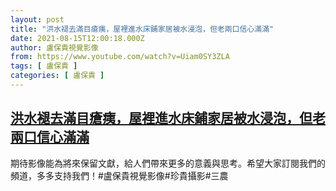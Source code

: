 ```yaml
---
layout: post
title: "洪水褪去滿目瘡痍，屋裡進水床鋪家居被水浸泡，但老兩口信心滿滿"
date: 2021-08-15T12:00:18.000Z
author: 盧保貴視覺影像
from: https://www.youtube.com/watch?v=Uiam0SY3ZLA
tags: [ 盧保貴 ]
categories: [ 盧保貴 ]
---
```

<!--1629028818000-->
[洪水褪去滿目瘡痍，屋裡進水床鋪家居被水浸泡，但老兩口信心滿滿](https://www.youtube.com/watch?v=Uiam0SY3ZLA)
------

<div>
期待影像能為將來保留文獻，給人們帶來更多的意義與思考。希望大家訂閱我們的頻道，多多支持我們！#盧保貴視覺影像#珍貴攝影#三農
</div>
